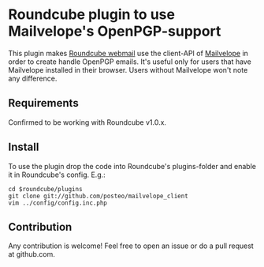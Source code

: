# Roundcube plugin to use Mailvelope's OpenPGP-support

This plugin makes [Roundcube webmail](https://roundcube.net/) use the client-API
of [Mailvelope](https://www.mailvelope.com/) in order to create handle OpenPGP
emails. It's useful only for users that have Mailvelope
installed in their browser. Users without Mailvelope won't note any difference.


## Requirements

Confirmed to be working with Roundcube v1.0.x.


## Install

To use the plugin drop the code into Roundcube's plugins-folder and enable it
in Roundcube's config. E.g.:

```Shell
cd $roundcube/plugins
git clone git://github.com/posteo/mailvelope_client
vim ../config/config.inc.php
```


## Contribution

Any contribution is welcome! Feel free to open an issue or do a pull request at
github.com.


